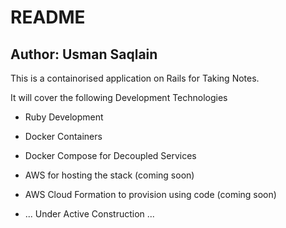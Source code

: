 # README
## Author: Usman Saqlain

This is a containorised application on Rails for Taking Notes.

It will cover the following Development Technologies

* Ruby Development

* Docker Containers

* Docker Compose for Decoupled Services

* AWS for hosting the stack (coming soon)

* AWS Cloud Formation to provision using code (coming soon)



* ... Under Active Construction ...
